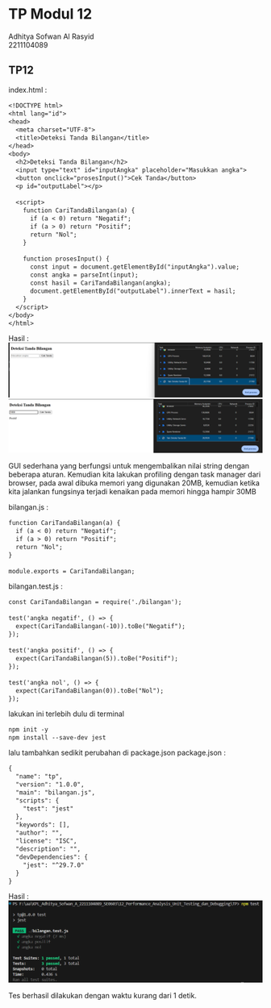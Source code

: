 
# TP Modul 12

Adhitya Sofwan Al Rasyid <br>
2211104089

## TP12

index.html :
```
<!DOCTYPE html>
<html lang="id">
<head>
  <meta charset="UTF-8">
  <title>Deteksi Tanda Bilangan</title>
</head>
<body>
  <h2>Deteksi Tanda Bilangan</h2>
  <input type="text" id="inputAngka" placeholder="Masukkan angka">
  <button onclick="prosesInput()">Cek Tanda</button>
  <p id="outputLabel"></p>

  <script>
    function CariTandaBilangan(a) {
      if (a < 0) return "Negatif";
      if (a > 0) return "Positif";
      return "Nol";
    }

    function prosesInput() {
      const input = document.getElementById("inputAngka").value;
      const angka = parseInt(input);
      const hasil = CariTandaBilangan(angka);
      document.getElementById("outputLabel").innerText = hasil;
    }
  </script>
</body>
</html>
```

Hasil :<br>
![alt text](1.png)
![alt text](2.png)

GUI sederhana yang berfungsi untuk mengembalikan nilai string dengan beberapa aturan. Kemudian kita lakukan profiling dengan task manager dari browser, pada awal dibuka memori yang digunakan 20MB, kemudian ketika kita jalankan fungsinya terjadi kenaikan pada memori hingga hampir 30MB


bilangan.js :
```
function CariTandaBilangan(a) {
  if (a < 0) return "Negatif";
  if (a > 0) return "Positif";
  return "Nol";
}

module.exports = CariTandaBilangan;
```

bilangan.test.js :
```
const CariTandaBilangan = require('./bilangan');

test('angka negatif', () => {
  expect(CariTandaBilangan(-10)).toBe("Negatif");
});

test('angka positif', () => {
  expect(CariTandaBilangan(5)).toBe("Positif");
});

test('angka nol', () => {
  expect(CariTandaBilangan(0)).toBe("Nol");
});
```

lakukan ini terlebih dulu di terminal
```
npm init -y
npm install --save-dev jest
```

lalu tambahkan sedikit perubahan di package.json
package.json :
```
{
  "name": "tp",
  "version": "1.0.0",
  "main": "bilangan.js",
  "scripts": {
    "test": "jest"
  },
  "keywords": [],
  "author": "",
  "license": "ISC",
  "description": "",
  "devDependencies": {
    "jest": "^29.7.0"
  }
}
```

Hasil :<br>
![alt text](3.png)

Tes berhasil dilakukan dengan waktu kurang dari 1 detik.